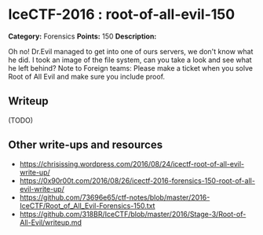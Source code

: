 # IceCTF-2016 : root-of-all-evil-150

**Category:** Forensics
**Points:** 150
**Description:**

Oh no! Dr.Evil managed to get into one of ours servers, we don't know what he did. I took an image of the file system, can you take a look and see what he left behind? Note to Foreign teams: Please make a ticket when you solve Root of All Evil and make sure you include proof.

## Writeup

(TODO)

## Other write-ups and resources

* https://chrisissing.wordpress.com/2016/08/24/icectf-root-of-all-evil-write-up/
* https://0x90r00t.com/2016/08/26/icectf-2016-forensics-150-root-of-all-evil-write-up/
* https://github.com/73696e65/ctf-notes/blob/master/2016-IceCTF/Root_of_All_Evil-Forensics-150.txt
* https://github.com/318BR/IceCTF/blob/master/2016/Stage-3/Root-of-All-Evil/writeup.md
